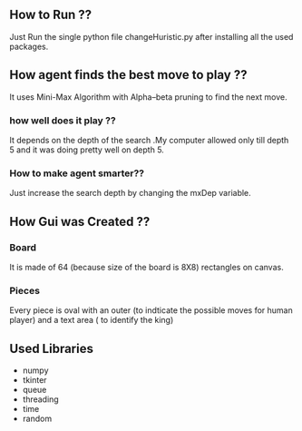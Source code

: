 ## How to Run ??

Just Run the single python file changeHuristic.py after installing all the used packages.

## How agent  finds the best move to play ??
It uses Mini-Max   Algorithm with  Alpha–beta pruning to find the next move.

### how well does it play  ??
It depends on the depth of the search .My computer allowed only till depth 5  and it was doing pretty well on depth 5.
### How to make agent smarter??
Just increase the search depth by changing the mxDep variable.


## How Gui was Created ??
 ### Board 
 It is made of 64 (because size of the board is 8X8)  rectangles on canvas.
 
 ### Pieces
 Every piece is oval with an outer (to indticate  the possible moves for human player)  and a  text area ( to identify the king) 
 
 ## Used Libraries 
- numpy
- tkinter
- queue
- threading
- time 
- random
